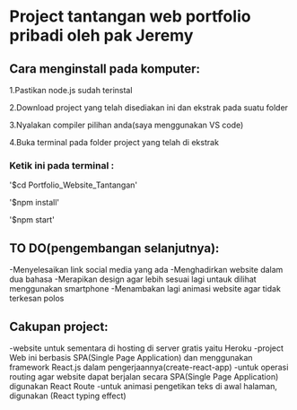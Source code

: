 # Project tantangan web portfolio pribadi oleh pak Jeremy

## Cara menginstall pada komputer:
1.Pastikan node.js sudah terinstal

2.Download project yang telah disediakan ini dan ekstrak pada suatu folder

3.Nyalakan compiler pilihan anda(saya menggunakan VS code)

4.Buka terminal pada folder project yang telah di ekstrak

### Ketik ini pada terminal : 

'$cd Portfolio_Website_Tantangan'

'$npm install'

'$npm start'

## TO DO(pengembangan selanjutnya):

-Menyelesaikan link social media yang ada
-Menghadirkan website dalam dua bahasa
-Merapikan design agar lebih sesuai lagi untauk dilihat menggunakan smartphone
-Menambakan lagi animasi website agar tidak terkesan polos

## Cakupan project:
-website untuk sementara di hosting di server gratis yaitu Heroku
-project Web ini berbasis SPA(Single Page Application) dan menggunakan framework React.js dalam pengerjaannya(create-react-app)
-untuk operasi routing agar website dapat berjalan secara SPA(Single Page Application) digunakan React Route
-untuk animasi pengetikan teks di awal halaman, digunakan (React typing effect)